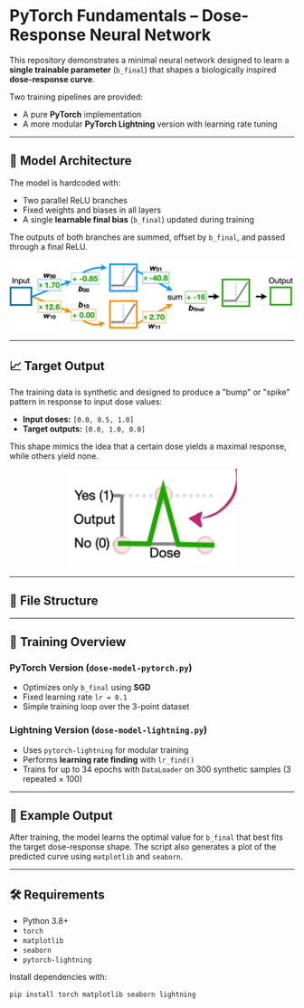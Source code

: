 # PyTorch Fundamentals – Dose-Response Neural Network

This repository demonstrates a minimal neural network designed to learn a **single trainable parameter** (`b_final`) that shapes a biologically inspired **dose-response curve**.

Two training pipelines are provided:
- A pure **PyTorch** implementation
- A more modular **PyTorch Lightning** version with learning rate tuning

---

## 🧠 Model Architecture

The model is hardcoded with:
- Two parallel ReLU branches
- Fixed weights and biases in all layers
- A single **learnable final bias** (`b_final`) updated during training

The outputs of both branches are summed, offset by `b_final`, and passed through a final ReLU.

<p align="center">
  <img src="images/model-diagram.png" width="800" alt="Model Diagram"/>
</p>

---

## 📈 Target Output

The training data is synthetic and designed to produce a "bump" or "spike" pattern in response to input dose values:

- **Input doses:** `[0.0, 0.5, 1.0]`
- **Target outputs:** `[0.0, 1.0, 0.0]`

This shape mimics the idea that a certain dose yields a maximal response, while others yield none.

<p align="center">
  <img src="images/target-dose-response.png" width="300" alt="Target Output Shape"/>
</p>

---

## 📂 File Structure

---

## 🚀 Training Overview

### PyTorch Version (`dose-model-pytorch.py`)
- Optimizes only `b_final` using **SGD**
- Fixed learning rate `lr = 0.1`
- Simple training loop over the 3-point dataset

### Lightning Version (`dose-model-lightning.py`)
- Uses `pytorch-lightning` for modular training
- Performs **learning rate finding** with `lr_find()`
- Trains for up to 34 epochs with `DataLoader` on 300 synthetic samples (3 repeated × 100)

---

## 🧪 Example Output

After training, the model learns the optimal value for `b_final` that best fits the target dose-response shape. The script also generates a plot of the predicted curve using `matplotlib` and `seaborn`.

---

## 🛠️ Requirements

- Python 3.8+
- `torch`
- `matplotlib`
- `seaborn`
- `pytorch-lightning`

Install dependencies with:

```bash
pip install torch matplotlib seaborn lightning

